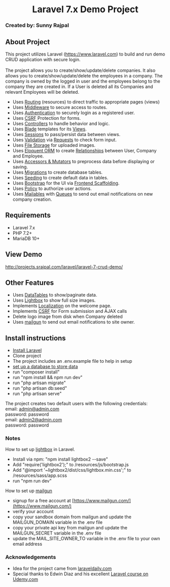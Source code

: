 <h1 align="center">Laravel 7.x Demo Project</h1>
<h3>Created by: Sunny Rajpal</h3>

## About Project

This project utilizes Laravel (https://www.laravel.com) to build and run demo CRUD application with secure login.<br><br>
The project allows you to create/show/update/delete companies. It also allows you to create/show/update/delete the employees in a company. 
The company is owned by the logged in user and the employees belong to the company they are created in. If a User is deleted all its Companies and relevant Employees will be deleted.


- Uses [Routing](https://laravel.com/docs/7.x/routing) (resources) to direct traffic to appropriate pages (views)
- Uses [Middleware](https://laravel.com/docs/7.x/middleware) to secure access to routes.
- Uses [Authentication](https://laravel.com/docs/7.x/authentication) to securely login as a registered user.
- Uses [CSRF](https://laravel.com/docs/7.x/csrf) Protection for forms.
- Uses [Controllers](https://laravel.com/docs/7.x/controllers) to handle behavior and logic.
- Uses [Blade](https://laravel.com/docs/7.x/blade) templates for its [Views](https://laravel.com/docs/7.x/views).
- Uses [Sessions](https://laravel.com/docs/7.x/session) to pass/persist data between views.
- Uses [Validation](https://laravel.com/docs/7.x/validation) via [Requests](https://laravel.com/docs/7.x/requests) to check form input.
- Uses [File Storage](https://laravel.com/docs/7.x/filesystem) for uploaded images.
- Uses [Eloquent ORM](https://laravel.com/docs/7.x/eloquent) to create [Relationships](https://laravel.com/docs/7.x/eloquent-relationships) between User, Company and Employee.
- Uses [Accessors & Mutators](https://laravel.com/docs/7.x/eloquent-mutators) to preprocess data before displaying or saving.
- Uses [Migrations](https://laravel.com/docs/7.x/migrations) to create database tables.
- Uses [Seeding](https://laravel.com/docs/7.x/seeding) to create default data in tables.
- Uses [Bootstrap](https://getbootstrap.com/) for the UI via [Frontend Scaffolding](https://laravel.com/docs/7.x/frontend).
- Uses [Policy](https://laravel.com/docs/7.x/authorization#creating-policies) to authorize user actions.
- Uses [Mailables](https://laravel.com/docs/7.x/mail) with [Queues](https://laravel.com/docs/7.x/queues) to send out email notifications on new company creation.

## Requirements

- Laravel 7.x
- PHP 7.2+
- MariaDB 10+

## View Demo

http://projects.srajpal.com/laravel/laravel-7-crud-demo/

## Other Features

- Uses [DataTables](https://www.datatables.net/) to show/paginate data.
- Uses [Lightbox](https://www.lokeshdhakar.com/projects/lightbox2/) to show full size images.
- Implements [Localization](https://laravel.com/docs/7.x/localization) on the welcome page.
- Implements [CSRF](https://laravel.com/docs/7.x/csrf#csrf-introduction) for Form submission and AJAX calls
- Delete logo image from disk when Company deleted
- Uses [mailgun](https://mailgun.com/) to send out email notifications to site owner.
 
## Install instructions

- [Install Laravel](https://laravel.com/docs/7.x/installation)
- Clone project
- The project includes an .env.example file to help in setup
- [set up a database to store data](https://laravel.com/docs/7.x/database)
- run "composer install"
- run "npm install && npm run dev"
- run "php artisan migrate"
- run "php artisan db:seed"
- run "php artisan serve"

The project creates two default users with the following credentials:<br>
email: admin@admin.com<br>
password: password<br>
email: admin2@admin.com<br>
password: password<br>

### Notes

How to set up [lightbox](https://www.lokeshdhakar.com/projects/lightbox2/) in Laravel.<br>

- Install via npm: "npm install lightbox2 --save"
- Add "require('lightbox2');" to /resources/js/bootstrap.js
- Add "@import '~lightbox2/dist/css/lightbox.min.css';" to /resources/sass/app.scss
- run "npm run dev"

How to set up [mailgun](https://www.mailgun.com/)

- signup for a free account at [https://www.mailgun.com/](https://www.mailgun.com/)
- verify your account
- copy your sandbox domain from mailgun and update the MAILGUN_DOMAIN variable in the .env file
- copy your private api key from mailgun and update the MAILGUN_SECRET variable in the .env file
- update the MAIL_SITE_OWNER_TO variable in the .env file to your own email address

### Acknowledgements

- Idea for the project came from [laraveldaily.com](https://laraveldaily.com/test-junior-laravel-developer-sample-project/)
- Special thanks to Edwin Diaz and his excellent [Laravel course on Udemy.com](https://www.udemy.com/course/php-with-laravel-for-beginners-become-a-master-in-laravel/)

